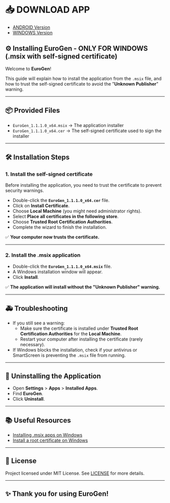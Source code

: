# 📥 DOWNLOAD APP

- [ANDROID Version](https://github.com/IgrisModz/EuroGen/releases/download/1.1.1.0/com.companyname.eurogen.apk)
- [WINDOWS Version](https://github.com/IgrisModz/EuroGen/releases/download/1.1.1.0/EuroGen_1.1.1.0-Windows.zip)

## ⚙️ Installing EuroGen - ONLY FOR WINDOWS (.msix with self-signed certificate)

Welcome to **EuroGen**!

This guide will explain how to install the application from the `.msix` file, and how to trust the self-signed certificate to avoid the "**Unknown Publisher**" warning.

---

## 📦 Provided Files

- `EuroGen_1.1.1.0_x64.msix` → The application installer
- `EuroGen_1.1.1.0_x64.cer` → The self-signed certificate used to sign the installer

---

## 🛠️ Installation Steps

### 1. Install the self-signed certificate

Before installing the application, you need to trust the certificate to prevent security warnings.

- Double-click the **`EuroGen_1.1.1.0_x64.cer`** file.
- Click on **Install Certificate**.
- Choose **Local Machine** (you might need administrator rights).
- Select **Place all certificates in the following store**.
- Choose **Trusted Root Certification Authorities**.
- Complete the wizard to finish the installation.

✅ **Your computer now trusts the certificate.**

---

### 2. Install the .msix application

- Double-click the **`EuroGen_1.1.1.0_x64.msix`** file.
- A Windows installation window will appear.
- Click **Install**.

✅ **The application will install without the "Unknown Publisher" warning.**

---

## 🚑 Troubleshooting

- If you still see a warning:
  - Make sure the certificate is installed under **Trusted Root Certification Authorities** for the **Local Machine**.
  - Restart your computer after installing the certificate (rarely necessary).
- If Windows blocks the installation, check if your antivirus or SmartScreen is preventing the `.msix` file from running.

---

## 🧹 Uninstalling the Application

- Open **Settings** > **Apps** > **Installed Apps**.
- Find **EuroGen**.
- Click **Uninstall**.

---

## 📚 Useful Resources

- [Installing .msix apps on Windows](https://learn.microsoft.com/en-us/windows/msix/overview)
- [Install a root certificate on Windows](https://learn.microsoft.com/en-us/windows-server/security/windows-authentication/supported-authentication-protocols)

---

## 📃 License

Project licensed under MIT License. See [LICENSE](LICENSE) for more details.

---

## ✨ Thank you for using EuroGen!
